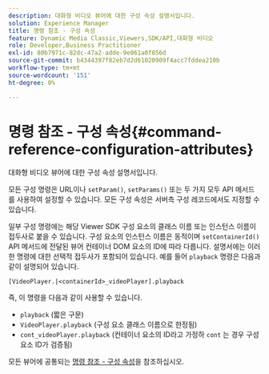 ```yaml
---
description: 대화형 비디오 뷰어에 대한 구성 속성 설명서입니다.
solution: Experience Manager
title: 명령 참조 - 구성 속성
feature: Dynamic Media Classic,Viewers,SDK/API,대화형 비디오
role: Developer,Business Practitioner
exl-id: 80b7971c-82dc-47a2-adde-9e061a0f856d
source-git-commit: b4344397f82eb7d2d61020909f4acc7fddea210b
workflow-type: tm+mt
source-wordcount: '151'
ht-degree: 0%

---
```


# 명령 참조 - 구성 속성{#command-reference-configuration-attributes}

대화형 비디오 뷰어에 대한 구성 속성 설명서입니다.

모든 구성 명령은 URL이나 `setParam()`, `setParams()` 또는 두 가지 모두 API 메서드를 사용하여 설정할 수 있습니다. 모든 구성 속성은 서버측 구성 레코드에서도 지정할 수 있습니다.

일부 구성 명령에는 해당 Viewer SDK 구성 요소의 클래스 이름 또는 인스턴스 이름이 접두사로 붙을 수 있습니다. 구성 요소의 인스턴스 이름은 동적이며 `setContainerId()` API 메서드에 전달된 뷰어 컨테이너 DOM 요소의 ID에 따라 다릅니다. 설명서에는 이러한 명령에 대한 선택적 접두사가 포함되어 있습니다. 예를 들어 `playback` 명령은 다음과 같이 설명되어 있습니다.

`[VideoPlayer.|<containerId>_videoPlayer].playback`

즉, 이 명령을 다음과 같이 사용할 수 있습니다.

* `playback` (짧은 구문)
* `VideoPlayer.playback` (구성 요소 클래스 이름으로 한정됨)
* `cont_videoPlayer.playback` (컨테이너 요소의 ID라고 가정하 `cont` 는 경우 구성 요소 ID가 검증됨)

모든 뷰어에 공통되는 [명령 참조 - 구성 속성](../../../r-html5-viewer-20-cmdref-configattrib/r-html5-viewer-20-cmdref-configattrib.md#concept-850e0f2c49b949deb7cfbfd330d329bd)을 참조하십시오.
